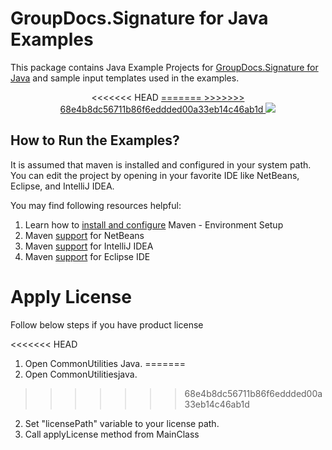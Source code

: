 # GroupDocs.Signature for Java Examples

This package contains Java Example Projects for [GroupDocs.Signature for Java](#) and sample input templates used in the examples.

<p align="center">
<<<<<<< HEAD
  <a title="Download complete GroupDocs.Signature for Java Example source code" href="#">
=======
  <a title="Download complete GroupDocs.Signature for Java Example source code" href="">
>>>>>>> 68e4b8dc56711b86f6eddded00a33eb14c46ab1d
	<img src="https://raw.github.com/AsposeExamples/java-examples-dashboard/master/images/downloadZip-Button-Large.png" />
  </a>
</p>

## How to Run the Examples?

It is assumed that maven is installed and configured in your system path. You can edit the project by opening in your favorite IDE like NetBeans, Eclipse, and IntelliJ IDEA.

You may find following resources helpful:

1. Learn how to <a href="http://www.tutorialspoint.com/maven/maven_environment_setup.htm">install and configure</a> Maven - Environment Setup
2. Maven <a href="http://www.tutorialspoint.com/maven/maven_netbeans.htm">support</a> for NetBeans
3. Maven <a href="http://www.tutorialspoint.com/maven/maven_intellij_idea.htm">support</a> for IntelliJ IDEA
4. Maven <a href="http://www.tutorialspoint.com/maven/maven_eclispe_ide.htm">support</a> for Eclipse IDE

# Apply License

Follow below steps if you have product license

<<<<<<< HEAD
1. Open CommonUtilities Java.
=======
1. Open CommonUtilitiesjava.
>>>>>>> 68e4b8dc56711b86f6eddded00a33eb14c46ab1d
2. Set "licensePath" variable to your license path.
3. Call applyLicense method from MainClass
